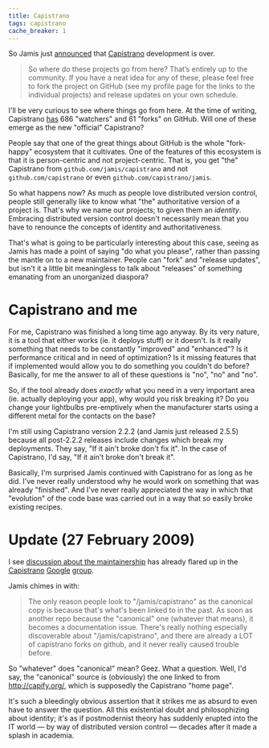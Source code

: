 ```yaml
---
title: Capistrano
tags: capistrano
cache_breaker: 1
---
```


So Jamis just [announced](http://weblog.jamisbuck.org/2009/2/25/net-ssh-capistrano-and-saying-goodbye) that [Capistrano](/wiki/Capistrano) development is over.

> So where do these projects go from here? That’s entirely up to the community. If you have a neat idea for any of these, please feel free to fork the project on GitHub (see my profile page for the links to the individual projects) and release updates on your own schedule.

I'll be very curious to see where things go from here. At the time of writing, Capistrano [has](http://github.com/jamis/capistrano/network) 686 "watchers" and 61 "forks" on GitHub. Will one of these emerge as the new "official" Capistrano?

People say that one of the great things about GitHub is the whole "fork-happy" ecosystem that it cultivates. One of the features of this ecosystem is that it is person-centric and not project-centric. That is, you get "the" Capistrano from `github.com/jamis/capistrano` and not `github.com/capistrano` or even `github.com/capistrano/jamis`.

So what happens now? As much as people love distributed version control, people still generally like to know what "the" authoritative version of a project is. That's why we name our projects; to given them an *identity*. Embracing distributed version control doesn't necessarily mean that you have to renounce the concepts of identity and authoritativeness.

That's what is going to be particularly interesting about this case, seeing as Jamis has made a point of saying "do what you please", rather than passing the mantle on to a new maintainer. People can "fork" and "release updates", but isn't it a little bit meaningless to talk about "releases" of something emanating from an unorganized diaspora?

# Capistrano and me

For me, Capistrano was finished a long time ago anyway. By its very nature, it is a tool that either works (ie. it deploys stuff) or it doesn't. Is it really something that needs to be constantly "improved" and "enhanced"? Is it performance critical and in need of optimization? Is it missing features that if implemented would allow you to do something you couldn't do before? Basically, for me the answer to all of these questions is "no", "no" and "no".

So, if the tool already does *exactly* what you need in a very important area (ie. actually deploying your app), why would you risk breaking it? Do you change your lightbulbs pre-emptively when the manufacturer starts using a different metal for the contacts on the base?

I'm still using Capistrano version 2.2.2 (and Jamis just released 2.5.5) because all post-2.2.2 releases include changes which break my deployments. They say, "If it ain't broke don't fix it". In the case of Capistrano, I'd say, "If it ain't broke don't break it".

Basically, I'm surprised Jamis continued with Capistrano for as long as he did. I've never really understood why he would work on something that was already "finished". And I've never really appreciated the way in which that "evolution" of the code base was carried out in a way that so easily broke existing recipes.

# Update (27 February 2009)

I see [discussion about the maintainership](http://groups.google.co.uk/group/capistrano/browse_thread/thread/76817cb286e0aba6) has already flared up in the [Capistrano](/wiki/Capistrano) [Google](/wiki/Google) [group](http://groups.google.co.uk/group/capistrano).

Jamis chimes in with:

> The only reason people look to "/jamis/capistrano" as the canonical copy is because that's what's been linked to in the past. As soon as another repo because the "canonical" one (whatever that means), it becomes a documentation issue. There's really nothing especially discoverable about "/jamis/capistrano", and there are already a LOT of capistrano forks on github, and it never really caused trouble before.

So "whatever" does "canonical" mean? Geez. What a question. Well, I'd say, the "canonical" source is (obviously) the one linked to from <http://capify.org/>, which is supposedly the Capistrano "home page".

It's such a bleedingly obvious assertion that it strikes me as absurd to even have to answer the question. All this existential doubt and philosophizing about identity; it's as if postmodernist theory has suddenly erupted into the IT world — by way of distributed version control — decades after it made a splash in academia.
